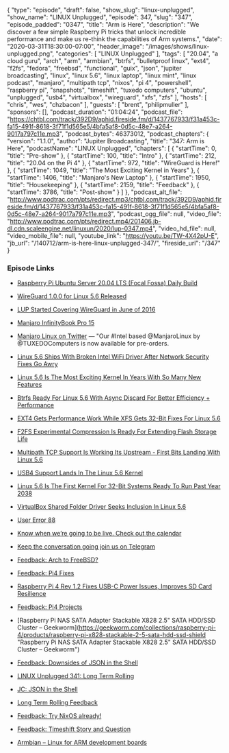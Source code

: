 {
  "type": "episode",
  "draft": false,
  "show_slug": "linux-unplugged",
  "show_name": "LINUX Unplugged",
  "episode": 347,
  "slug": "347",
  "episode_padded": "0347",
  "title": "Arm is Here",
  "description": "We discover a few simple Raspberry Pi tricks that unlock incredible performance and make us re-think the capabilities of Arm systems.",
  "date": "2020-03-31T18:30:00-07:00",
  "header_image": "/images/shows/linux-unplugged.png",
  "categories": [
    "LINUX Unplugged"
  ],
  "tags": [
    "20.04",
    "a cloud guru",
    "arch",
    "arm",
    "armbian",
    "btrfs",
    "bulletproof linux",
    "ext4",
    "f2fs",
    "fedora",
    "freebsd",
    "functional",
    "guix",
    "json",
    "jupiter broadcasting",
    "linux",
    "linux 5.6",
    "linux laptop",
    "linux mint",
    "linux podcast",
    "manjaro",
    "multipath tcp",
    "nixos",
    "pi 4",
    "powershell",
    "raspberry pi",
    "snapshots",
    "timeshift",
    "tuxedo computers",
    "ubuntu",
    "unplugged",
    "usb4",
    "virtualbox",
    "wireguard",
    "xfs",
    "zfs"
  ],
  "hosts": [
    "chris",
    "wes",
    "chzbacon"
  ],
  "guests": [
    "brent",
    "philipmuller"
  ],
  "sponsors": [],
  "podcast_duration": "01:04:24",
  "podcast_file": "https://chtbl.com/track/392D9/aphid.fireside.fm/d/1437767933/f31a453c-fa15-491f-8618-3f71f1d565e5/4bfa5af8-0d5c-48e7-a264-9017a797c11e.mp3",
  "podcast_bytes": 46373012,
  "podcast_chapters": {
    "version": "1.1.0",
    "author": "Jupiter Broadcasting",
    "title": "347: Arm is Here",
    "podcastName": "LINUX Unplugged",
    "chapters": [
      {
        "startTime": 0,
        "title": "Pre-show"
      },
      {
        "startTime": 100,
        "title": "Intro"
      },
      {
        "startTime": 212,
        "title": "20.04 on the Pi 4"
      },
      {
        "startTime": 972,
        "title": "WireGuard is Here!"
      },
      {
        "startTime": 1049,
        "title": "The Most Exciting Kernel in Years"
      },
      {
        "startTime": 1406,
        "title": "Manjaro's New Laptop"
      },
      {
        "startTime": 1950,
        "title": "Housekeeping"
      },
      {
        "startTime": 2159,
        "title": "Feedback"
      },
      {
        "startTime": 3786,
        "title": "Post-show"
      }
    ]
  },
  "podcast_alt_file": "http://www.podtrac.com/pts/redirect.mp3/chtbl.com/track/392D9/aphid.fireside.fm/d/1437767933/f31a453c-fa15-491f-8618-3f71f1d565e5/4bfa5af8-0d5c-48e7-a264-9017a797c11e.mp3",
  "podcast_ogg_file": null,
  "video_file": "http://www.podtrac.com/pts/redirect.mp4/201406.jb-dl.cdn.scaleengine.net/linuxun/2020/lup-0347.mp4",
  "video_hd_file": null,
  "video_mobile_file": null,
  "youtube_link": "https://youtu.be/TW-4X42pU-E",
  "jb_url": "/140712/arm-is-here-linux-unplugged-347/",
  "fireside_url": "/347"
}


### Episode Links

  * [Raspberry Pi Ubuntu Server 20.04 LTS (Focal Fossa) Daily Build](http://cdimage.ubuntu.com/ubuntu-server/daily-preinstalled/current/ "Raspberry Pi Ubuntu Server 20.04 LTS \(Focal Fossa\) Daily Build")
  * [WireGuard 1.0.0 for Linux 5.6 Released ](https://lore.kernel.org/wireguard/CAHmME9qOpDeraWo5rM31EWQW574KEduRBTL-+0A2ZyqBNDeYkg@mail.gmail.com/T/#u "WireGuard 1.0.0 for Linux 5.6 Released
")

  * [LUP Started Covering WireGuard in June of 2016](https://linuxunplugged.com/151 "LUP Started Covering WireGuard in June of 2016")
  * [Manjaro InfinityBook Pro 15](https://www.tuxedocomputers.com/en/Linux-Hardware/Linux-Notebooks/15-16-inch/Manjaro-InfinityBook-Pro-15.tuxedo "Manjaro InfinityBook Pro 15")
  * [Manjaro Linux on Twitter](https://twitter.com/ManjaroLinux/status/1244343128758288385 "Manjaro Linux on Twitter") — "Our #Intel based @ManjaroLinux by @TUXEDOComputers is now available for pre-orders.
  * [Linux 5.6 Ships With Broken Intel WiFi Driver After Network Security Fixes Go Awry ](https://www.phoronix.com/scan.php?page=news_item&px=Linux-5.6-Broken-Intel-IWLWIFI "Linux 5.6 Ships With Broken Intel WiFi Driver After Network Security Fixes Go Awry
")

  * [Linux 5.6 Is The Most Exciting Kernel In Years With So Many New Features](https://www.phoronix.com/scan.php?page=article&item=linux-56-features&num=1 "Linux 5.6 Is The Most Exciting Kernel In Years With So Many New Features")
  * [Btrfs Ready For Linux 5.6 With Async Discard For Better Efficiency + Performance](https://www.phoronix.com/scan.php?page=news_item&px=Btrfs-Changes-For-Linux-5.6 "Btrfs Ready For Linux 5.6 With Async Discard For Better Efficiency + Performance")
  * [EXT4 Gets Performance Work While XFS Gets 32-Bit Fixes For Linux 5.6](https://www.phoronix.com/scan.php?page=news_item&px=EXT4-XFS-IO-uring-Linux-5.6 "EXT4 Gets Performance Work While XFS Gets 32-Bit Fixes For Linux 5.6")
  * [F2FS Experimental Compression Is Ready For Extending Flash Storage Life](https://www.phoronix.com/scan.php?page=news_item&px=F2FS-Compression-5.6-Landing "F2FS Experimental Compression Is Ready For Extending Flash Storage Life")
  * [Multipath TCP Support Is Working Its Upstream - First Bits Landing With Linux 5.6](https://www.phoronix.com/scan.php?page=news_item&px=Linux-5.6-Starts-Multipath-TCP "Multipath TCP Support Is Working Its Upstream - First Bits Landing With Linux 5.6")
  * [USB4 Support Lands In The Linux 5.6 Kernel](https://www.phoronix.com/scan.php?page=news_item&px=USB4-Hits-Linux-5.6 "USB4 Support Lands In The Linux 5.6 Kernel")
  * [Linux 5.6 Is The First Kernel For 32-Bit Systems Ready To Run Past Year 2038](https://www.phoronix.com/scan.php?page=news_item&px=Linux-5.6-32-bit-Past-Y2038 "Linux 5.6 Is The First Kernel For 32-Bit Systems Ready To Run Past Year 2038")
  * [VirtualBox Shared Folder Driver Seeks Inclusion In Linux 5.6](https://www.phoronix.com/scan.php?page=news_item&px=VirtualBox-Shared-Folder-5.6 "VirtualBox Shared Folder Driver Seeks Inclusion In Linux 5.6")
  * [User Error 88 ](https://www.jupiterbroadcasting.com/140607/well-actually-user-error-88/ "User Error 88
")

  * [Know when we’re going to be live. Check out the calendar](https://www.jupiterbroadcasting.com/release-calendar/ "Know when we’re going to be live. Check out the calendar")
  * [Keep the conversation going join us on Telegram](https://jupiterbroadcasting.com/telegram "Keep the conversation going join us on Telegram")
  * [Feedback: Arch to FreeBSD?](https://slexy.org/view/s2qQEWy5JN "Feedback: Arch to FreeBSD?")
  * [Feedback: Pi4 Fixes](https://slexy.org/view/s23nZO1YUu "Feedback: Pi4 Fixes")
  * [Raspberry Pi 4 Rev 1.2 Fixes USB-C Power Issues, Improves SD Card Resilience](https://www.cnx-software.com/2020/02/24/raspberry-pi-4-rev-1-2-fixes-usb-c-power-issues-improves-sd-card-resilience/ "Raspberry Pi 4 Rev 1.2 Fixes USB-C Power Issues, Improves SD Card Resilience")
  * [Feedback: Pi4 Projects](https://slexy.org/view/s23rHKnk2v "Feedback: Pi4 Projects")
  * [Raspberry Pi NAS SATA Adapter Stackable X828 2.5" SATA HDD/SSD Cluster – Geekworm](https://geekworm.com/collections/raspberry-pi-4/products/raspberry-pi-x828-stackable-2-5-sata-hdd-ssd-shield "Raspberry Pi NAS SATA Adapter Stackable X828 2.5" SATA HDD/SSD Cluster – Geekworm")
  * [Feedback: Downsides of JSON in the Shell](https://slexy.org/view/s21nAVe4Xx "Feedback: Downsides of JSON in the Shell")
  * [LINUX Unplugged 341: Long Term Rolling](https://linuxunplugged.com/341 "LINUX Unplugged 341: Long Term Rolling")
  * [JC: JSON in the Shell](https://github.com/kellyjonbrazil/jc "JC: JSON in the Shell")
  * [Long Term Rolling Feedback](https://slexy.org/view/s2Bb1TuTIm "Long Term Rolling Feedback")
  * [Feedback: Try NixOS already!](https://slexy.org/view/s2IKaEga8H "Feedback: Try NixOS already!")
  * [Feedback: Timeshift Story and Question](https://slexy.org/view/s20NYh6dOb "Feedback: Timeshift Story and Question")
  * [Armbian – Linux for ARM development boards](https://www.armbian.com/ "Armbian – Linux for ARM development boards")


